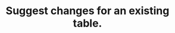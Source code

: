 ---
title: Suggest changes for an existing table.
api:
  file: data-world.json
  operationId: suggestCatalogTable
hidden: false
---